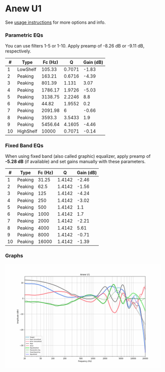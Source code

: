 # Anew U1
See [usage instructions](https://github.com/jaakkopasanen/AutoEq#usage) for more options and info.

### Parametric EQs
You can use filters 1-5 or 1-10. Apply preamp of -8.26 dB or -9.11 dB, respectively.

|   # | Type      |   Fc (Hz) |      Q |   Gain (dB) |
|-----|-----------|-----------|--------|-------------|
|   1 | LowShelf  |    105.33 | 0.7071 |       -1.83 |
|   2 | Peaking   |    163.21 | 0.6716 |       -4.39 |
|   3 | Peaking   |    801.39 | 1.131  |        3.07 |
|   4 | Peaking   |   1786.17 | 1.9726 |       -5.03 |
|   5 | Peaking   |   3138.75 | 2.2246 |        8.8  |
|   6 | Peaking   |     44.82 | 1.9552 |        0.2  |
|   7 | Peaking   |   2091.98 | 6      |       -0.66 |
|   8 | Peaking   |   3593.3  | 3.5433 |        1.9  |
|   9 | Peaking   |   5456.64 | 4.1605 |       -4.46 |
|  10 | HighShelf |  10000    | 0.7071 |       -0.14 |

### Fixed Band EQs
When using fixed band (also called graphic) equalizer, apply preamp of **-5.28 dB** (if available) and set gains manually with these parameters.

|   # | Type    |   Fc (Hz) |      Q |   Gain (dB) |
|-----|---------|-----------|--------|-------------|
|   1 | Peaking |     31.25 | 1.4142 |       -2.46 |
|   2 | Peaking |     62.5  | 1.4142 |       -1.56 |
|   3 | Peaking |    125    | 1.4142 |       -4.24 |
|   4 | Peaking |    250    | 1.4142 |       -3.02 |
|   5 | Peaking |    500    | 1.4142 |        1.1  |
|   6 | Peaking |   1000    | 1.4142 |        1.7  |
|   7 | Peaking |   2000    | 1.4142 |       -2.21 |
|   8 | Peaking |   4000    | 1.4142 |        5.61 |
|   9 | Peaking |   8000    | 1.4142 |       -0.71 |
|  10 | Peaking |  16000    | 1.4142 |       -1.39 |

### Graphs
![](./Anew%20U1.png)
